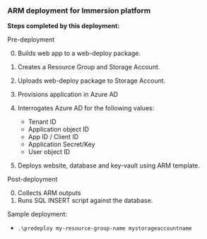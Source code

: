 ### ARM deployment for Immersion platform

**Steps completed by this deployment:**

Pre-deployment

0. Builds web app to a web-deploy package.
0. Creates a Resource Group and Storage Account.
0. Uploads web-deploy package to Storage Account.
0. Provisions application in Azure AD
0. Interrogates Azure AD for the following values:
   * Tenant ID
   * Application object ID
   * App ID / Client ID
   * Application Secret/Key
   * User object ID

0. Deploys website, database and key-vault using ARM template.

Post-deployment

0. Collects ARM outputs
0. Runs SQL INSERT script against the database.

Sample deployment:
* `.\predeploy my-resource-group-name mystorageaccountname`
